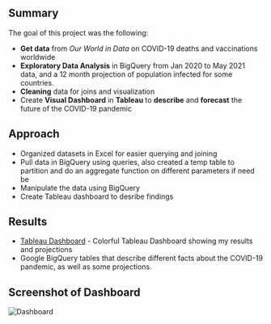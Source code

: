 ## Summary
The goal of this project was the following: 
* **Get data** from *Our World in Data* on COVID-19 deaths and vaccinations worldwide
* **Exploratory Data Analysis** in BigQuery from Jan 2020 to May 2021 data, and a 12 month projection of population infected for some countries.
* **Cleaning** data for joins and visualization
* Create **Visual Dashboard** in **Tableau** to **describe** and **forecast** the future of the COVID-19 pandemic


## Approach
* Organized datasets in Excel for easier querying and joining
* Pull data in BigQuery using queries, also created a temp table to partition and do an aggregate function on different parameters if need be
* Manipulate the data using BigQuery
* Create Tableau dashboard to desribe findings


## Results
* [Tableau Dashboard](https://public.tableau.com/app/profile/trenton.moore4482/viz/WorldwideCOVIDDashboard/Dashboard1) - Colorful Tableau Dashboard showing my results and projections
* Google BigQuery tables that describe different facts about the COVID-19 pandemic, as well as some projections.
## Screenshot of Dashboard
![Dashboard](https://imgur.com/8fUWdNA.png)
